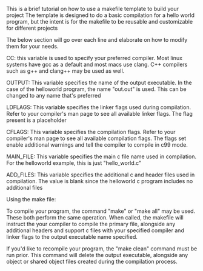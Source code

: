This is a brief tutorial on how to use a makefile template to build your project
The template is designed to do a basic compilation for a hello world program, but the intent is for the makefile to be reusable and customizable for different projects

The below section will go over each line and elaborate on how to modify them for your needs.

CC: this variable is used to specify your preferred compiler. Most linux systems have gcc as a default and most macs use clang. C++ compilers such as g++ and clang++ may be used as well.

OUTPUT: This variable specifies the name of the output executable. In the case of the helloworld program, the name "out.out" is used. This can be changed to any name that's preferred

LDFLAGS: This variable specifies the linker flags used during compilation. Refer to your compiler's man page to see all available linker flags. The flag present is a placeholder

CFLAGS: This variable specifies the compilation flags. Refer to your compiler's man page to see all available compilation flags. The flags set enable additional warnings and tell the compiler to compile in c99 mode.

MAIN_FILE: This variable specifies the main c file name used in compilation. For the helloworld example, this is just "hello_world.c"

ADD_FILES: This variable specifies the additional c and header files used in compilation. The value is blank since the helloworld c program includes no additional files


Using the make file:

To compile your program, the command "make" or "make all" may be used. These both perform the same operation. When called, the makefile will instruct the your compiler to compile the primary file, alongside any additional headers and support c files with your specified compiler and linker flags to the output executable name specified.

If you'd like to recompile your program, the "make clean" command must be run prior. This command will delete the output executable, alongside any object or shared object files created during the compilation process.


